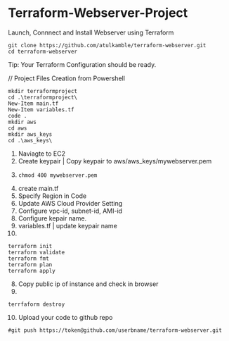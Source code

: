 # Terraform-Webserver-Project
Launch, Connnect and Install Webserver using Terraform
```
git clone https://github.com/atulkamble/terraform-webserver.git
cd terraform-webserver
```

Tip: Your Terraform Configuration should be ready.

// Project Files Creation from Powershell
```
mkdir terraformproject
cd .\terraformproject\
New-Item main.tf
New-Item variables.tf
code .
mkdir aws
cd aws
mkdir aws_keys
cd .\aws_keys\
```

1) Naviagte to EC2 
2) Create keypair | Copy keypair to aws/aws_keys/mywebserver.pem
3) ```
   chmod 400 mywebserver.pem
   ```
4) create main.tf
5) Specify Region in Code
6) Update AWS Cloud Provider Setting
7) Configure vpc-id, subnet-id, AMI-id
8) Configure kepair name.
9) variables.tf | update keypair name
10) 
```
terraform init
terraform validate
terraform fmt
terraform plan
terraform apply
```
8) Copy public ip of instance and check in browser
9) 
```
terrfaform destroy
```
10) Upload your code to github repo 
```
#git push https://token@github.com/userbname/terraform-webserver.git
```
